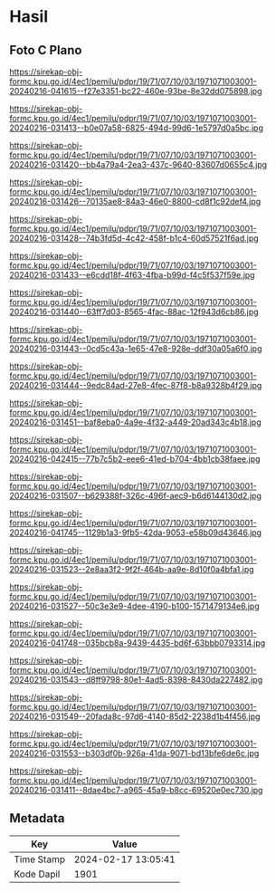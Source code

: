 # Hasil

## Foto C Plano

https://sirekap-obj-formc.kpu.go.id/4ec1/pemilu/pdpr/19/71/07/10/03/1971071003001-20240216-041615--f27e3351-bc22-460e-93be-8e32dd075898.jpg

https://sirekap-obj-formc.kpu.go.id/4ec1/pemilu/pdpr/19/71/07/10/03/1971071003001-20240216-031413--b0e07a58-6825-494d-99d6-1e5797d0a5bc.jpg

https://sirekap-obj-formc.kpu.go.id/4ec1/pemilu/pdpr/19/71/07/10/03/1971071003001-20240216-031420--bb4a79a4-2ea3-437c-9640-83607d0655c4.jpg

https://sirekap-obj-formc.kpu.go.id/4ec1/pemilu/pdpr/19/71/07/10/03/1971071003001-20240216-031426--70135ae8-84a3-46e0-8800-cd8f1c92def4.jpg

https://sirekap-obj-formc.kpu.go.id/4ec1/pemilu/pdpr/19/71/07/10/03/1971071003001-20240216-031428--74b3fd5d-4c42-458f-b1c4-60d57521f6ad.jpg

https://sirekap-obj-formc.kpu.go.id/4ec1/pemilu/pdpr/19/71/07/10/03/1971071003001-20240216-031433--e6cdd18f-4f63-4fba-b99d-f4c5f537f59e.jpg

https://sirekap-obj-formc.kpu.go.id/4ec1/pemilu/pdpr/19/71/07/10/03/1971071003001-20240216-031440--63ff7d03-8565-4fac-88ac-12f943d6cb86.jpg

https://sirekap-obj-formc.kpu.go.id/4ec1/pemilu/pdpr/19/71/07/10/03/1971071003001-20240216-031443--0cd5c43a-1e65-47e8-928e-ddf30a05a6f0.jpg

https://sirekap-obj-formc.kpu.go.id/4ec1/pemilu/pdpr/19/71/07/10/03/1971071003001-20240216-031444--9edc84ad-27e8-4fec-87f8-b8a9328b4f29.jpg

https://sirekap-obj-formc.kpu.go.id/4ec1/pemilu/pdpr/19/71/07/10/03/1971071003001-20240216-031451--baf8eba0-4a9e-4f32-a449-20ad343c4b18.jpg

https://sirekap-obj-formc.kpu.go.id/4ec1/pemilu/pdpr/19/71/07/10/03/1971071003001-20240216-042415--77b7c5b2-eee6-41ed-b704-4bb1cb38faee.jpg

https://sirekap-obj-formc.kpu.go.id/4ec1/pemilu/pdpr/19/71/07/10/03/1971071003001-20240216-031507--b629388f-326c-496f-aec9-b6d6144130d2.jpg

https://sirekap-obj-formc.kpu.go.id/4ec1/pemilu/pdpr/19/71/07/10/03/1971071003001-20240216-041745--1129b1a3-9fb5-42da-9053-e58b09d43646.jpg

https://sirekap-obj-formc.kpu.go.id/4ec1/pemilu/pdpr/19/71/07/10/03/1971071003001-20240216-031523--2e8aa3f2-9f2f-464b-aa9e-8d10f0a4bfa1.jpg

https://sirekap-obj-formc.kpu.go.id/4ec1/pemilu/pdpr/19/71/07/10/03/1971071003001-20240216-031527--50c3e3e9-4dee-4190-b100-1571479134e6.jpg

https://sirekap-obj-formc.kpu.go.id/4ec1/pemilu/pdpr/19/71/07/10/03/1971071003001-20240216-041748--035bcb8a-9439-4435-bd6f-63bbb0793314.jpg

https://sirekap-obj-formc.kpu.go.id/4ec1/pemilu/pdpr/19/71/07/10/03/1971071003001-20240216-031543--d8ff9798-80e1-4ad5-8398-8430da227482.jpg

https://sirekap-obj-formc.kpu.go.id/4ec1/pemilu/pdpr/19/71/07/10/03/1971071003001-20240216-031549--20fada8c-97d6-4140-85d2-2238d1b4f456.jpg

https://sirekap-obj-formc.kpu.go.id/4ec1/pemilu/pdpr/19/71/07/10/03/1971071003001-20240216-031553--b303df0b-926a-41da-9071-bd13bfe6de6c.jpg

https://sirekap-obj-formc.kpu.go.id/4ec1/pemilu/pdpr/19/71/07/10/03/1971071003001-20240216-031411--8dae4bc7-a965-45a9-b8cc-69520e0ec730.jpg


## Metadata

| Key        | Value               |
| ---------- | ------------------- |
| Time Stamp | 2024-02-17 13:05:41 |
| Kode Dapil | 1901                |



